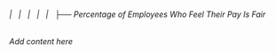 ###### |   |   |   |   |   ├── Percentage of Employees Who Feel Their Pay Is Fair

*Add content here*